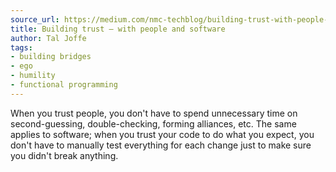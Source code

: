 ```yaml
---
source_url: https://medium.com/nmc-techblog/building-trust-with-people-and-software-f3d031b179b7
title: Building trust — with people and software
author: Tal Joffe
tags:
- building bridges
- ego
- humility
- functional programming
---
```


When you trust people, you don't have to spend unnecessary time on second-guessing, double-checking, forming alliances, etc. The same applies to software; when you trust your code to do what you expect, you don't have to manually test everything for each change just to make sure you didn't break anything. 

